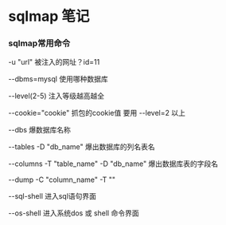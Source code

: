 # sqlmap 笔记

### sqlmap常用命令

-u "url" 被注入的网址？id=11

--dbms=mysql 使用哪种数据库

--level(2-5) 注入等级越高越全

--cookie="cookie" 抓包的cookie值 要用 --level=2 以上


--dbs 爆数据库名称

--tables -D "db_name" 爆出数据库的列名表名

--columns -T "table_name" -D "db_name" 爆出数据库表的字段名

--dump -C "column_name" -T ""

--sql-shell 进入sql语句界面

--os-shell 进入系统dos 或 shell 命令界面
